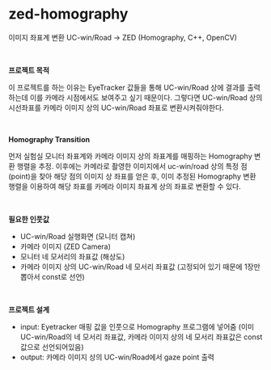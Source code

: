 # zed-homography
이미지 좌표계 변환 UC-win/Road → ZED (Homography, C++, OpenCV)

<br>

**프로젝트 목적**

이 프로젝트를 하는 이유는 EyeTracker 값들을 통해 UC-win/Road 상에 결과를 출력하는데 이를 카메라 시점에서도 보여주고 싶기 때문이다. 그렇다면 UC-win/Road 상의 시선좌표를 카메라 이미지 상의 UC-win/Road 좌표로 변환시켜줘야한다.

<br>

**Homography Transition**

먼저 실험실 모니터 좌표계와 카메라 이미지 상의 좌표계를 매핑하는 Homography 변환 행렬을 추정. 이후에는 카메라로 촬영한 이미지에서 uc-win/road 상의 특정 점(point)을 찾아 해당 점의 이미지 상 좌표를 얻은 후, 이미 추정된 Homography 변환 행렬을 이용하여 해당 좌표를 카메라 이미지 좌표계 상의 좌표로 변환할 수 있다.

<br>

**필요한 인풋값**

- UC-win/Road 실행화면 (모니터 캡쳐)
- 카메라 이미지 (ZED Camera)
- 모니터 네 모서리의 좌표값 (해상도)
- 카메라 이미지 상의 UC-win/Road 네 모서리 좌표값 (고정되어 있기 때문에 1장만 뽑아서 const로 선언)

<br>

**프로젝트 설계**
- input: Eyetracker 매핑 값을 인풋으로 Homography 프로그램에 넣어줌 (이미 UC-win/Road의 네 모서리 좌표값, 카메라 이미지 상의 네 모서리 좌표값은 const 값으로 선언되어있음)
- output: 카메라 이미지 상의 UC-win/Road에서 gaze point 출력
